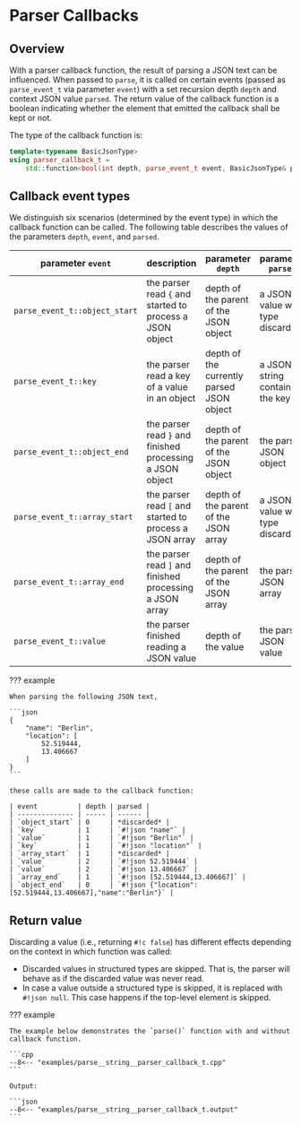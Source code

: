 # Parser Callbacks

## Overview

With a parser callback function, the result of parsing a JSON text can be influenced. When passed to `parse`, it is called on certain events
(passed as `parse_event_t` via parameter `event`) with a set recursion depth `depth` and context JSON value `parsed`. The return value of the
callback function is a boolean indicating whether the element that emitted the callback shall be kept or not.

The type of the callback function is:

```cpp
template<typename BasicJsonType>
using parser_callback_t =
    std::function<bool(int depth, parse_event_t event, BasicJsonType& parsed)>;
```


## Callback event types

We distinguish six scenarios (determined by the event type) in which the callback function can be called. The following table describes the values
of the parameters `depth`, `event`, and `parsed`.

| parameter `event`             | description                                               | parameter `depth`                         | parameter `parsed`               |
|-------------------------------|-----------------------------------------------------------|-------------------------------------------|----------------------------------|
| `parse_event_t::object_start` | the parser read `{` and started to process a JSON object  | depth of the parent of the JSON object    | a JSON value with type discarded |
| `parse_event_t::key`          | the parser read a key of a value in an object             | depth of the currently parsed JSON object | a JSON string containing the key |
| `parse_event_t::object_end`   | the parser read `}` and finished processing a JSON object | depth of the parent of the JSON object    | the parsed JSON object           |
| `parse_event_t::array_start`  | the parser read `[` and started to process a JSON array   | depth of the parent of the JSON array     | a JSON value with type discarded |
| `parse_event_t::array_end`    | the parser read `]` and finished processing a JSON array  | depth of the parent of the JSON array     | the parsed JSON array            |
| `parse_event_t::value`        | the parser finished reading a JSON value                  | depth of the value                        | the parsed JSON value            |

??? example

    When parsing the following JSON text,
    
    ```json
    {
        "name": "Berlin",
        "location": [
            52.519444,
            13.406667
        ]
    }
    ```
    
    these calls are made to the callback function:
    
    | event          | depth | parsed |
    | -------------- | ----- | ------ |
    | `object_start` | 0     | *discarded* |
    | `key`          | 1     | `#!json "name"` |
    | `value`        | 1     | `#!json "Berlin"` |
    | `key`          | 1     | `#!json "location"` |
    | `array_start`  | 1     | *discarded* |
    | `value`        | 2     | `#!json 52.519444` |
    | `value`        | 2     | `#!json 13.406667` |
    | `array_end`    | 1     | `#!json [52.519444,13.406667]` |
    | `object_end`   | 0     | `#!json {"location":[52.519444,13.406667],"name":"Berlin"}` |

## Return value

Discarding a value (i.e., returning `#!c false`) has different effects depending on the context in which function was called:

- Discarded values in structured types are skipped. That is, the parser will behave as if the discarded value was never read.
- In case a value outside a structured type is skipped, it is replaced with `#!json null`. This case happens if the top-level element is skipped.

??? example

    The example below demonstrates the `parse()` function with and without callback function.

    ```cpp
    --8<-- "examples/parse__string__parser_callback_t.cpp"
    ```
    
    Output:

    ```json
    --8<-- "examples/parse__string__parser_callback_t.output"
    ```
